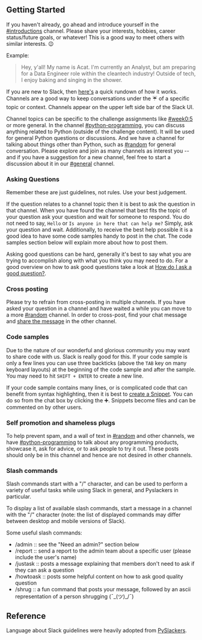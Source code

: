 ## Getting Started 
If you haven't already, go ahead and introduce yourself in the [#introductions](30daypythonchallenge.slack.com) channel. Please share your interests, hobbies, career status/future goals, or whatever! This is a good way to meet others with similar interests. :wink:

Example:

> Hey, y'all! My name is Acat. I'm currently an Analyst, but am preparing for a Data Engineer role within the cleantech industry! Outside of tech, I enjoy baking and singing in the shower. 


If you are new to Slack, then [here's](https://slack.com/help/articles/115004071768-What-is-Slack-) a quick rundown of how it works. Channels are a good way to keep conversations under the :umbrella: of a specific topic or context. Channels appear on the upper left side bar of the Slack UI.

Channel topics can be specific to the challenge assignments like [#week0:5](h30daypythonchallenge.slack.com) or more general. In the channel [#python-programming](30daypythonchallenge.slack.com), you can discuss anything related to Python (outside of the challenge content). It will be used for general Python questions or discussions. And we have a channel for talking about things other than Python, such as [#random](30daypythonchallenge.slack.com) for general conversation. Please explore and join as many channels as interest you -- and if you have a suggestion for a new channel, feel free to start a discussion about it in our [#general](30daypythonchallenge.slack.com) channel.

### Asking Questions

Remember these are just guidelines, not rules. Use your best judgement.

If the question relates to a channel topic then it is best to ask the question in that channel. When you have found the channel that best fits the topic of your question ask your question and wait for someone to respond. You do not need to say, `Hello` or `Is anyone in here that can help me?` Simply, ask your question and wait. Additionally, to receive the best help possible it is a good idea to have some code samples handy to post in the chat. The code samples section below will explain more about how to post them.

Asking good questions can be hard, generally it's best to say what you are trying to accomplish along with what you think you may need to do. For a good overview on how to ask good questions take a look at [How do I ask a good question?](https://stackoverflow.com/help/how-to-ask).

### Cross posting

Please try to refrain from cross-posting in multiple channels. If you have asked your question in a channel and have waited a while you can move to a more [#random](30daypythonchallenge.slack.com) channel. In order to cross-post, find your chat message and [share the message](https://get.slack.help/hc/en-us/articles/203274767-Share-messages-in-Slack) in the other channel.

### Code samples

Due to the nature of our wonderful and glorious community you may want to share code with us. Slack is really good for this. If your code sample is only a few lines you can use three backticks (above the `TAB` key on many keyboard layouts) at the beginning of the code sample and after the sample. You may need to hit `SHIFT + ENTER` to create a new line.

If your code sample contains many lines, or is complicated code that can benefit from syntax highlighting, then it is best to [create a Snippet](https://get.slack.help/hc/en-us/articles/204145658-Create-a-snippet). You can do so from the chat box by clicking the :heavy_plus_sign:. Snippets become files and can be commented on by other users.

### Self promotion and shameless plugs

To help prevent spam, and a wall of text in [#random](30daypythonchallenge.slack.com) and other channels, we have [#python-programming](30daypythonchallenge.slack.com) to talk about any programming products, showcase it, ask for advice, or to ask people to try it out. These posts should only be in this channel and hence are not desired in other channels. 

### Slash commands

Slash commands start with a "/" character, and can be used to perform a variety of useful tasks while using Slack in general, and Pyslackers in particular.

To display a list of available slash commands, start a message in a channel with the "/" character (note: the list of displayed commands may differ between desktop and mobile versions of Slack).

Some useful slash commands:

* /admin <message> :: see the "Need an admin?" section below
* /report <message> :: send a report to the admin team about a specific user (please include the user's name)
* /justask :: posts a message explaining that members don't need to ask if they can ask a question
* /howtoask :: posts some helpful content on how to ask good quality question
* /shrug <message> :: a fun command that posts your message, followed by an ascii representation of a person shrugging (¯\_(ツ)_/¯)

## Reference
Language about Slack guidelines were heavily adopted from [PySlackers](https://pyslackers.com/web). 
